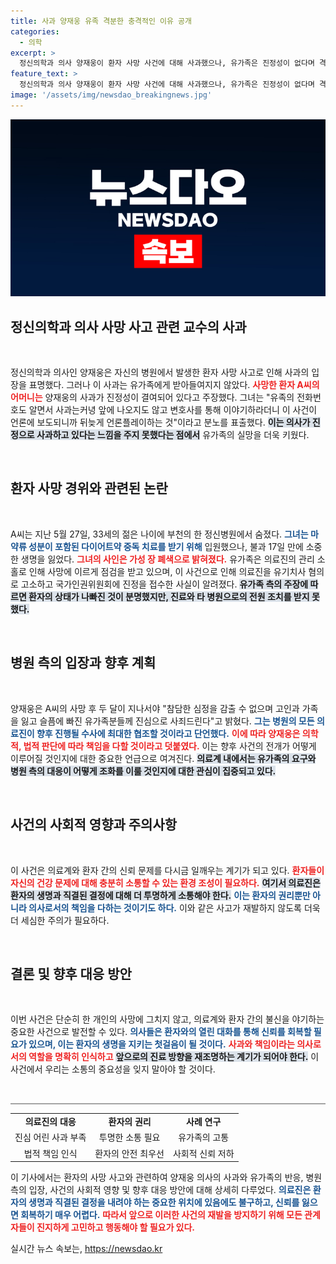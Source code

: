 ```yaml
---
title: 사과 양재웅 유족 격분한 충격적인 이유 공개
categories:
  - 의학
excerpt: >
  정신의학과 의사 양재웅이 환자 사망 사건에 대해 사과했으나, 유가족은 진정성이 없다며 격렬히 반발했다. 부천 병원에서 발생한 이번 사건은 의료진의 소홀함으로 의료사고 논란을 일으키고 있다.
feature_text: >
  정신의학과 의사 양재웅이 환자 사망 사건에 대해 사과했으나, 유가족은 진정성이 없다며 격렬히 반발했다. 부천 병원에서 발생한 이번 사건은 의료진의 소홀함으로 의료사고 논란을 일으키고 있다.
image: '/assets/img/newsdao_breakingnews.jpg'
---
```


<p><img src="/assets/img/newsdao_breakingnews.jpg" alt="pcversion 속보" /></p>

<h2 data-ke-size="size26">정신의학과 의사 사망 사고 관련 교수의 사과</h2>

<p data-ke-size="size16">&nbsp;</p>

<p>정신의학과 의사인 양재웅은 자신의 병원에서 발생한 환자 사망 사고로 인해 사과의 입장을 표명했다. 그러나 이 사과는 유가족에게 받아들여지지 않았다. <b><span style="color: #ee2323;">사망한 환자 A씨의 어머니는</span></b> 양재웅의 사과가 진정성이 결여되어 있다고 주장했다. 그녀는 "유족의 전화번호도 알면서 사과는커녕 앞에 나오지도 않고 변호사를 통해 이야기하라더니 이 사건이 언론에 보도되니까 뒤늦게 언론플레이하는 것"이라고 분노를 표출했다. <b><span style="background-color: #21538527;">이는 의사가 진정으로 사과하고 있다는 느낌을 주지 못했다는 점에서</span></b> 유가족의 실망을 더욱 키웠다.</p>

<p data-ke-size="size16">&nbsp;</p>

<h2 data-ke-size="size26">환자 사망 경위와 관련된 논란</h2>

<p data-ke-size="size16">&nbsp;</p>

<p>A씨는 지난 5월 27일, 33세의 젊은 나이에 부천의 한 정신병원에서 숨졌다. <b><span style="color: #1a5490;">그녀는 마약류 성분이 포함된 다이어트약 중독 치료를 받기 위해</span></b> 입원했으나, 불과 17일 만에 소중한 생명을 잃었다. <b><span style="color: #ee2323;">그녀의 사인은 가성 장 폐색으로 밝혀졌다.</span></b> 유가족은 의료진의 관리 소홀로 인해 사망에 이르게 점검을 받고 있으며, 이 사건으로 인해 의료진을 유기치사 혐의로 고소하고 국가인권위원회에 진정을 접수한 사실이 알려졌다. <b><span style="background-color: #21538527;">유가족 측의 주장에 따르면 환자의 상태가 나빠진 것이 분명했지만, 진료와 타 병원으로의 전원 조치를 받지 못했다.</span></b></p>

<p data-ke-size="size16">&nbsp;</p>

<h2 data-ke-size="size26">병원 측의 입장과 향후 계획</h2>

<p data-ke-size="size16">&nbsp;</p>

<p>양재웅은 A씨의 사망 후 두 달이 지나서야 "참담한 심정을 감출 수 없으며 고인과 가족을 잃고 슬픔에 빠진 유가족분들께 진심으로 사죄드린다"고 밝혔다. <b><span style="color: #1a5490;">그는 병원의 모든 의료진이 향후 진행될 수사에 최대한 협조할 것이라고 단언했다.</span></b> <b><span style="color: #ee2323;">이에 따라 양재웅은 의학적, 법적 판단에 따라 책임을 다할 것이라고 덧붙였다.</span></b> 이는 향후 사건의 전개가 어떻게 이루어질 것인지에 대한 중요한 언급으로 여겨진다. <b><span style="background-color: #21538527;">의료계 내에서는 유가족의 요구와 병원 측의 대응이 어떻게 조화를 이룰 것인지에 대한 관심이 집중되고 있다.</span></b></p>

<p data-ke-size="size16">&nbsp;</p>

<h2 data-ke-size="size26">사건의 사회적 영향과 주의사항</h2>

<p data-ke-size="size16">&nbsp;</p>

<p>이 사건은 의료계와 환자 간의 신뢰 문제를 다시금 일깨우는 계기가 되고 있다. <b><span style="color: #ee2323;">환자들이 자신의 건강 문제에 대해 충분히 소통할 수 있는 환경 조성이 필요하다.</span></b> <b><span style="background-color: #21538527;">여기서 의료진은 환자의 생명과 직결된 결정에 대해 더 투명하게 소통해야 한다.</span></b> <b><span style="color: #1a5490;">이는 환자의 권리뿐만 아니라 의사로서의 책임을 다하는 것이기도 하다.</span></b> 이와 같은 사고가 재발하지 않도록 더욱 더 세심한 주의가 필요하다.</p>

<p data-ke-size="size16">&nbsp;</p>

<h2 data-ke-size="size26">결론 및 향후 대응 방안</h2>

<p data-ke-size="size16">&nbsp;</p>

<p>이번 사건은 단순히 한 개인의 사망에 그치지 않고, 의료계와 환자 간의 불신을 야기하는 중요한 사건으로 발전할 수 있다. <b><span style="color: #1a5490;">의사들은 환자와의 열린 대화를 통해 신뢰를 회복할 필요가 있으며, 이는 환자의 생명을 지키는 첫걸음이 될 것이다.</span></b> <b><span style="color: #ee2323;">사과와 책임이라는 의사로서의 역할을 명확히 인식하고</span></b> <b><span style="background-color: #21538527;">앞으로의 진료 방향을 재조명하는 계기가 되어야 한다.</span></b> 이 사건에서 우리는 소통의 중요성을 잊지 말아야 할 것이다.</p>

<p data-ke-size="size16">&nbsp;</p>

<hr style="height: 2px; border-width: 0; color: #a3a3a3; background-color: #a3a3a3;" />

<table style="width: 100%;">
    <tr>
        <td style="text-align: center; height: 17px;"><b>의료진의 대응</b></td>
        <td style="text-align: center; height: 17px;"><b>환자의 권리</b></td>
        <td style="text-align: center; height: 17px;"><b>사례 연구</b></td>
    </tr>
    <tr>
        <td style="text-align: center; height: 17px;">진심 어린 사과 부족</td>
        <td style="text-align: center; height: 17px;">투명한 소통 필요</td>
        <td style="text-align: center; height: 17px;">유가족의 고통</td>
    </tr>
    <tr>
        <td style="text-align: center; height: 17px;">법적 책임 인식</td>
        <td style="text-align: center; height: 17px;">환자의 안전 최우선</td>
        <td style="text-align: center; height: 17px;">사회적 신뢰 저하</td>
    </tr>
</table>

<p data-ke-size="size16">이 기사에서는 환자의 사망 사고와 관련하여 양재웅 의사의 사과와 유가족의 반응, 병원 측의 입장, 사건의 사회적 영향 및 향후 대응 방안에 대해 상세히 다루었다. <b><span style="color: #1a5490;">의료진은 환자의 생명과 직결된 결정을 내려야 하는 중요한 위치에 있음에도 불구하고, 신뢰를 잃으면 회복하기 매우 어렵다.</span></b> <b><span style="color: #ee2323;">따라서 앞으로 이러한 사건의 재발을 방지하기 위해 모든 관계자들이 진지하게 고민하고 행동해야 할 필요가 있다.</span></b></p>
실시간 뉴스 속보는, <a href="https://newsdao.kr" rel="dofollow">https://newsdao.kr</a>


